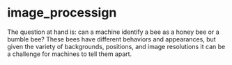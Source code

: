 # image_processign
The question at hand is: can a machine identify a bee as a honey bee or a bumble bee? These bees have different behaviors and appearances, but given the variety of backgrounds, positions, and image resolutions it can be a challenge for machines to tell them apart.

